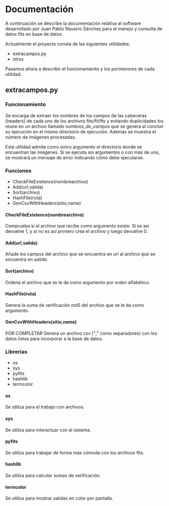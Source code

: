 # Documentación
A continuación se describe la documentación relativa al software desarrollado por Juan Pablo Navarro Sánchez para el manejo y consulta de datos fits en base de datos.

Actualmente el proyecto consta de las siguientes utilidades:

- extracampos.py
- otros

Pasamos ahora a describir el funcionamiento y los pormenores de cada utilidad.

## extracampos.py

### Funcionamiento
Se encarga de extraer los nombres de los campos de las cabeceras (headers) de cada uno de los archivos fits/fit/fts y evitando duplicidades los reune en un archivo llamado *nombres_de_campos* que se genera al concluir su ejecución en el mismo directorio de ejecución. Además se muestra el número de imágenes procesadas.

Esta utilidad admite como único argumento el directorio donde se encuentran las imágenes. Si se ejecuta sin argumentos o con más de uno, se mostrará un mensaje de error indicando cómo debe ejecutarse.

### Funciones

- CheckFileExistence(nombrearchivo)
- Add(url,salida)
- Sort(archivo)
- HashFile(ruta)
- GenCsvWithHeaders(sitio,name)

#### CheckFileExistence(nombrearchivo)
Comprueba si el archivo que recibe como argumento existe. Si es así devuelve 1, y si no es así primero crea el archivo y luego devuelve 0.

#### Add(url,salida)
Añade los campos del archivo que se encuentra en *url* al archivo que se encuentra en *salida*.

#### Sort(archivo)
Ordena el archivo que se le da como argumento por orden alfabético.

#### HashFile(ruta)
Genera la suma de verificación md5 del archivo que se le da como argumento.

#### GenCsvWithHeaders(sitio,name)
POR COMPLETAR
Genera un archivo csv (";" como separadores) con los datos listos para incorporar a la base de datos.

### Librerías

- os
- sys
- pyfits
- hashlib
- termcolor

#### os 
Se utiliza para el trabajo con archivos.

#### sys
Se utiliza para interactuar con el sistema.

#### pyfits
Se utiliza para trabajar de forma más cómoda con los archivos fits.

#### hashlib
Se utiliza para calcular sumas de verificación.

#### termcolor
Se utiliza para mostrar salidas en color por pantalla.